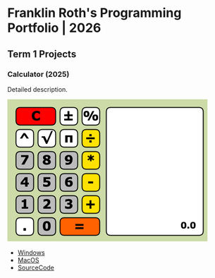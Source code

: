 # Franklin Roth's Programming Portfolio | 2026

## Term 1 Projects

### Calculator (2025)

Detailed description.

![RunningCalculator](https://github.com/clanker-d15/portfolio59823175/blob/main/images/Calc.png?raw=true)

 * [Windows](https://github.com/clanker-d15/portfolio59823175/blob/main/src/Calc/windows-amd64.zip)
 * [MacOS](https://github.com/clanker-d15/portfolio59823175/blob/main/src/Calc/macos-x86_64.zip)
 * [SourceCode]()
